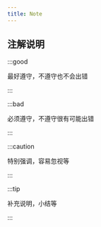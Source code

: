 ```yaml
---
title: Note
---
```


## 注解说明

:::good

最好遵守，不遵守也不会出错

:::

:::bad

必须遵守，不遵守很有可能出错

:::

:::caution

特别强调，容易忽视等

:::

:::tip

补充说明，小结等

:::

